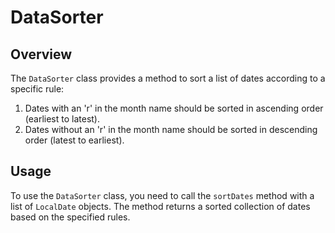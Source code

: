 # DataSorter

## Overview
The `DataSorter` class provides a method to sort a list of dates according to a specific rule: 

1. Dates with an 'r' in the month name should be sorted in ascending order (earliest to latest).
2. Dates without an 'r' in the month name should be sorted in descending order (latest to earliest).

## Usage
To use the `DataSorter` class, you need to call the `sortDates` method with a list of `LocalDate` objects. The method returns a sorted collection of dates based on the specified rules.
